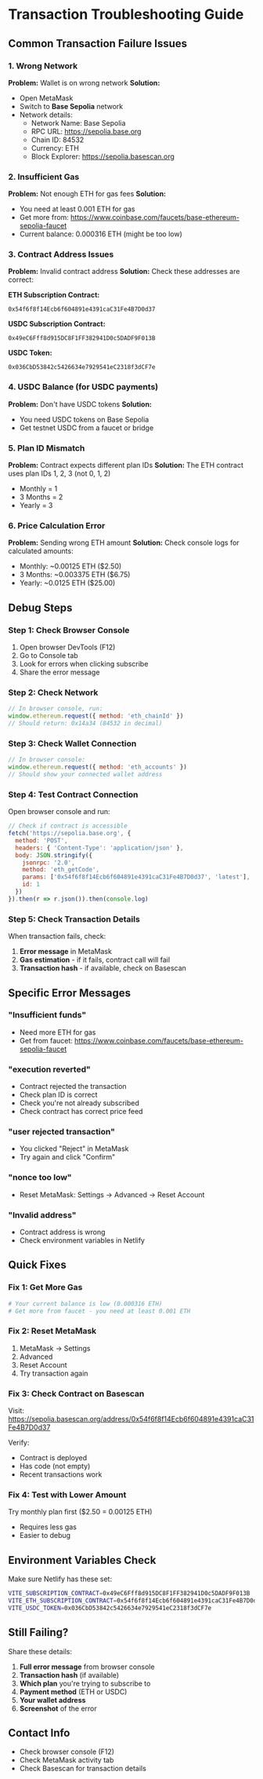 # Transaction Troubleshooting Guide

## Common Transaction Failure Issues

### 1. **Wrong Network**
**Problem:** Wallet is on wrong network
**Solution:**
- Open MetaMask
- Switch to **Base Sepolia** network
- Network details:
  - Network Name: Base Sepolia
  - RPC URL: https://sepolia.base.org
  - Chain ID: 84532
  - Currency: ETH
  - Block Explorer: https://sepolia.basescan.org

### 2. **Insufficient Gas**
**Problem:** Not enough ETH for gas fees
**Solution:**
- You need at least 0.001 ETH for gas
- Get more from: https://www.coinbase.com/faucets/base-ethereum-sepolia-faucet
- Current balance: 0.000316 ETH (might be too low)

### 3. **Contract Address Issues**
**Problem:** Invalid contract address
**Solution:**
Check these addresses are correct:

**ETH Subscription Contract:**
```
0x54f6f8f14Ecb6f604891e4391caC31Fe4B7D0d37
```

**USDC Subscription Contract:**
```
0x49eC6Fff8d915DC8F1FF382941D0c5DADF9F013B
```

**USDC Token:**
```
0x036CbD53842c5426634e7929541eC2318f3dCF7e
```

### 4. **USDC Balance (for USDC payments)**
**Problem:** Don't have USDC tokens
**Solution:**
- You need USDC tokens on Base Sepolia
- Get testnet USDC from a faucet or bridge

### 5. **Plan ID Mismatch**
**Problem:** Contract expects different plan IDs
**Solution:**
The ETH contract uses plan IDs 1, 2, 3 (not 0, 1, 2)
- Monthly = 1
- 3 Months = 2  
- Yearly = 3

### 6. **Price Calculation Error**
**Problem:** Sending wrong ETH amount
**Solution:**
Check console logs for calculated amounts:
- Monthly: ~0.00125 ETH ($2.50)
- 3 Months: ~0.003375 ETH ($6.75)
- Yearly: ~0.0125 ETH ($25.00)

## Debug Steps

### Step 1: Check Browser Console
1. Open browser DevTools (F12)
2. Go to Console tab
3. Look for errors when clicking subscribe
4. Share the error message

### Step 2: Check Network
```javascript
// In browser console, run:
window.ethereum.request({ method: 'eth_chainId' })
// Should return: 0x14a34 (84532 in decimal)
```

### Step 3: Check Wallet Connection
```javascript
// In browser console:
window.ethereum.request({ method: 'eth_accounts' })
// Should show your connected wallet address
```

### Step 4: Test Contract Connection
Open browser console and run:
```javascript
// Check if contract is accessible
fetch('https://sepolia.base.org', {
  method: 'POST',
  headers: { 'Content-Type': 'application/json' },
  body: JSON.stringify({
    jsonrpc: '2.0',
    method: 'eth_getCode',
    params: ['0x54f6f8f14Ecb6f604891e4391caC31Fe4B7D0d37', 'latest'],
    id: 1
  })
}).then(r => r.json()).then(console.log)
```

### Step 5: Check Transaction Details
When transaction fails, check:
1. **Error message** in MetaMask
2. **Gas estimation** - if it fails, contract call will fail
3. **Transaction hash** - if available, check on Basescan

## Specific Error Messages

### "Insufficient funds"
- Need more ETH for gas
- Get from faucet: https://www.coinbase.com/faucets/base-ethereum-sepolia-faucet

### "execution reverted"
- Contract rejected the transaction
- Check plan ID is correct
- Check you're not already subscribed
- Check contract has correct price feed

### "user rejected transaction"
- You clicked "Reject" in MetaMask
- Try again and click "Confirm"

### "nonce too low"
- Reset MetaMask: Settings → Advanced → Reset Account

### "Invalid address"
- Contract address is wrong
- Check environment variables in Netlify

## Quick Fixes

### Fix 1: Get More Gas
```bash
# Your current balance is low (0.000316 ETH)
# Get more from faucet - you need at least 0.001 ETH
```

### Fix 2: Reset MetaMask
1. MetaMask → Settings
2. Advanced
3. Reset Account
4. Try transaction again

### Fix 3: Check Contract on Basescan
Visit: https://sepolia.basescan.org/address/0x54f6f8f14Ecb6f604891e4391caC31Fe4B7D0d37

Verify:
- Contract is deployed
- Has code (not empty)
- Recent transactions work

### Fix 4: Test with Lower Amount
Try monthly plan first ($2.50 = 0.00125 ETH)
- Requires less gas
- Easier to debug

## Environment Variables Check

Make sure Netlify has these set:
```bash
VITE_SUBSCRIPTION_CONTRACT=0x49eC6Fff8d915DC8F1FF382941D0c5DADF9F013B
VITE_ETH_SUBSCRIPTION_CONTRACT=0x54f6f8f14Ecb6f604891e4391caC31Fe4B7D0d37
VITE_USDC_TOKEN=0x036CbD53842c5426634e7929541eC2318f3dCF7e
```

## Still Failing?

Share these details:
1. **Full error message** from browser console
2. **Transaction hash** (if available)
3. **Which plan** you're trying to subscribe to
4. **Payment method** (ETH or USDC)
5. **Your wallet address**
6. **Screenshot** of the error

## Contact Info
- Check browser console (F12)
- Check MetaMask activity tab
- Check Basescan for transaction details
